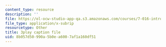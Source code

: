 ```yaml
---
content_type: resource
description: ''
file: https://ol-ocw-studio-app-qa.s3.amazonaws.com/courses/7-016-introductory-biology-fall-2018/8b057d50990a5b0ea6007af1a160df51_Qfw0C0Ac-Tk.vtt
file_type: application/x-subrip
resourcetype: Other
title: 3play caption file
uid: 8b057d50-990a-5b0e-a600-7af1a160df51
---
```

